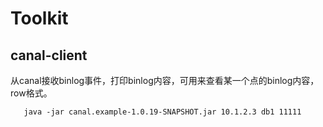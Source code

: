 Toolkit
=======

canal-client
------------
从canal接收binlog事件，打印binlog内容，可用来查看某一个点的binlog内容，row格式。

```
   java -jar canal.example-1.0.19-SNAPSHOT.jar 10.1.2.3 db1 11111
```



